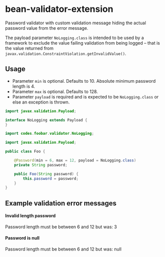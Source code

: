 # bean-validator-extension

Password validator with custom validation message hiding the actual password value from the error message.

The payload parameter `NoLogging.class` is intended to be used by a framework to exclude the value failing validation
from being logged – that is the value returned from `javax.validation.ConstraintViolation.getInvalidValue()`.

## Usage

- Parameter `min` is optional. Defaults to 10. Absolute minimum password length is 4. 
- Parameter `max` is optional. Defaults to 128.
- Parameter `payload` is required and is expected to be `NoLogging.class` or else an exception is thrown.

```java
import javax.validation.Payload;

interface NoLogging extends Payload {
}
```

```java
import codes.foobar.validator.NoLogging;

import javax.validation.Payload;

public class Foo {

    @Password(min = 6, max = 12, payload = NoLogging.class)
    private String password;

    public Foo(String password) {
        this.password = password;
    }
}
```
## Example validation error messages

#### Invalid length password
Password length must be between 6 and 12 but was: 3

#### Password is null
Password length must be between 6 and 12 but was: null